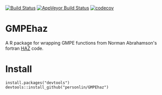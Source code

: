 [![Build Status](https://travis-ci.org/personlin/GMPEhaz.svg?branch=master)](https://travis-ci.org/personlin/GMPEhaz) [![AppVeyor Build Status](https://ci.appveyor.com/api/projects/status/github/personlin/GMPEhaz?branch=master&svg=true)](https://ci.appveyor.com/project/personlin/GMPEhaz) [![codecov](https://codecov.io/gh/personlin/GMPEhaz/branch/master/graph/badge.svg)](https://codecov.io/gh/personlin/GMPEhaz)


# GMPEhaz
A R package for wrapping GMPE functions from Norman Abrahamson's fortran [HAZ](https://github.com/abrahamson/HAZ) code.

# Install

```{r}
install.packages("devtools")
devtools::install_github("personlin/GMPEhaz")
```
